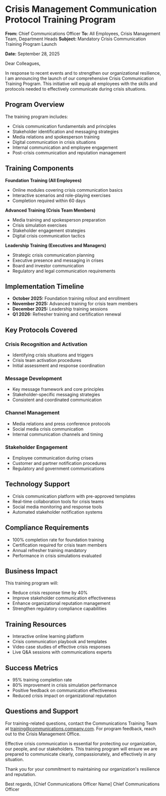 # Crisis Management Communication Protocol Training Program

**From:** Chief Communications Officer
**To:** All Employees, Crisis Management Team, Department Heads
**Subject:** Mandatory Crisis Communication Training Program Launch

**Date:** September 28, 2025

Dear Colleagues,

In response to recent events and to strengthen our organizational resilience, I am announcing the launch of our comprehensive Crisis Communication Training Program. This initiative will equip all employees with the skills and protocols needed to effectively communicate during crisis situations.

## Program Overview

The training program includes:
- Crisis communication fundamentals and principles
- Stakeholder identification and messaging strategies
- Media relations and spokesperson training
- Digital communication in crisis situations
- Internal communication and employee engagement
- Post-crisis communication and reputation management

## Training Components

**Foundation Training (All Employees)**
- Online modules covering crisis communication basics
- Interactive scenarios and role-playing exercises
- Completion required within 60 days

**Advanced Training (Crisis Team Members)**
- Media training and spokesperson preparation
- Crisis simulation exercises
- Stakeholder engagement strategies
- Digital crisis communication tactics

**Leadership Training (Executives and Managers)**
- Strategic crisis communication planning
- Executive presence and messaging in crises
- Board and investor communication
- Regulatory and legal communication requirements

## Implementation Timeline

- **October 2025:** Foundation training rollout and enrollment
- **November 2025:** Advanced training for crisis team members
- **December 2025:** Leadership training sessions
- **Q1 2026:** Refresher training and certification renewal

## Key Protocols Covered

### Crisis Recognition and Activation
- Identifying crisis situations and triggers
- Crisis team activation procedures
- Initial assessment and response coordination

### Message Development
- Key message framework and core principles
- Stakeholder-specific messaging strategies
- Consistent and coordinated communication

### Channel Management
- Media relations and press conference protocols
- Social media crisis communication
- Internal communication channels and timing

### Stakeholder Engagement
- Employee communication during crises
- Customer and partner notification procedures
- Regulatory and government communications

## Technology Support

- Crisis communication platform with pre-approved templates
- Real-time collaboration tools for crisis teams
- Social media monitoring and response tools
- Automated stakeholder notification systems

## Compliance Requirements

- 100% completion rate for foundation training
- Certification required for crisis team members
- Annual refresher training mandatory
- Performance in crisis simulations evaluated

## Business Impact

This training program will:
- Reduce crisis response time by 40%
- Improve stakeholder communication effectiveness
- Enhance organizational reputation management
- Strengthen regulatory compliance capabilities

## Training Resources

- Interactive online learning platform
- Crisis communication playbook and templates
- Video case studies of effective crisis responses
- Live Q&A sessions with communications experts

## Success Metrics

- 95% training completion rate
- 80% improvement in crisis simulation performance
- Positive feedback on communication effectiveness
- Reduced crisis impact on organizational reputation

## Questions and Support

For training-related questions, contact the Communications Training Team at training@communications.company.com. For program feedback, reach out to the Crisis Management Office.

Effective crisis communication is essential for protecting our organization, our people, and our stakeholders. This training program will ensure we are prepared to communicate clearly, compassionately, and effectively in any situation.

Thank you for your commitment to maintaining our organization's resilience and reputation.

Best regards,
[Chief Communications Officer Name]
Chief Communications Officer
